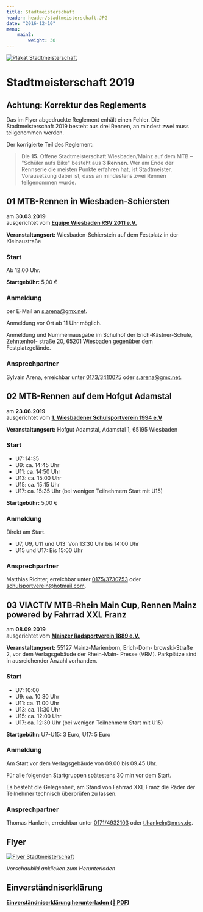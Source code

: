 ```yaml
---
title: Stadtmeisterschaft
header: header/stadtmeisterschaft.JPG
date: "2016-12-10"
menu: 
    main2:
        weight: 30
---
```




[![Plakat  Stadtmeisterschaft](stadtmeisterschaft/plakat_640.png)](stadtmeisterschaft/Stadtmeisterschaft-Plakat.pdf)

# Stadtmeisterschaft 2019

<div class="warning">

<h2>Achtung: Korrektur des Reglements</h2>

<p>Das im Flyer abgedruckte Reglement enhält einen Fehler. Die Stadtmeisterschaft 2019 besteht aus drei Rennen, an mindest zwei muss teilgenommen werden.</p>

<p>Der korrigierte Teil des Reglement:</p>

<blockquote>
	Die <b>15.</b> Offene Stadtmeisterschaft Wiesbaden/Mainz auf dem MTB – "Schüler aufs Bike" besteht aus <b>3 Rennen</b>. Wer am Ende der Rennserie die meisten Punkte erfahren hat, ist Stadtmeister. Vorausetzung dabei ist, dass an mindestens zwei Rennen teilgenommen wurde.
</blockquote>

</div>

## 01 MTB-Rennen in Wiesbaden-Schiersten

am **30.03.2019**  
ausgerichtet vom **[Equipe Wiesbaden RSV 2011 e.V.](http://www.equipe-wiesbaden.de)**

**Veranstaltungsort:** Wiesbaden-Schierstein auf dem Festplatz in der Kleinaustraße  
### Start

Ab 12.00 Uhr.  

**Startgebühr:** 5,00 €  

### Anmeldung  
per E-Mail an [s.arena@gmx.net](mailto:s.arena@gmx.net).  

Anmeldung vor Ort ab 11 Uhr möglich.  

Anmeldung und Nummernausgabe im Schulhof der Erich-Kästner-Schule, Zehntenhof- straße 20, 65201 Wiesbaden gegenüber dem Festplatzgelände.  

### Ansprechpartner  
Sylvain Arena, erreichbar unter [0173/3410075](tel:+401733410075) oder [s.arena@gmx.net](mailto:s.arena@gmx.net).

## 02 MTB-Rennen auf dem Hofgut Adamstal

am **23.06.2019**  
ausgerichtet vom **[1. Wiesbadener Schulsportverein 1994 e.V](http://www.schulsportverein.de)**

**Veranstaltungsort:** Hofgut Adamstal, Adamstal 1, 65195 Wiesbaden  

### Start

* U7: 14:35
* U9: ca. 14:45 Uhr
* U11: ca. 14:50 Uhr
* U13: ca. 15:00 Uhr
* U15: ca. 15:15 Uhr
* U17: ca. 15:35 Uhr (bei wenigen Teilnehmern Start mit U15)  

**Startgebühr:** 5,00 €  

### Anmeldung
Direkt am Start.  

* U7, U9, U11 und U13: Von 13:30 Uhr bis 14:00 Uhr
* U15 und U17: Bis 15:00 Uhr

### Ansprechpartner
Matthias Richter, erreichbar unter [0175/3730753](tel:+491753730753) oder [schulsportverein@hotmail.com](mailto:schulsportverein@hotmail.com).

## 03 VIACTIV MTB-Rhein Main Cup, Rennen Mainz powered by Fahrrad XXL Franz

am **08.09.2019**  
ausgerichtet vom **[Mainzer Radsportverein 1889 e.V.](https://www.mrsv.de)**

**Veranstaltungsort:**  55127 Mainz-Marienborn, Erich-Dom- browski-Straße 2, vor dem Verlagsgebäude der Rhein-Main- Presse (VRM). Parkplätze sind in ausreichender Anzahl vorhanden.  

### Start

* U7: 10:00
* U9: ca. 10:30 Uhr
* U11: ca. 11:00 Uhr
* U13: ca. 11:30 Uhr
* U15: ca. 12:00 Uhr
* U17: ca. 12:30 Uhr (bei wenigen Teilnehmern Start mit U15)  


**Startgebühr:** U7-U15: 3 Euro, U17: 5 Euro  

### Anmeldung
Am Start vor dem Verlagsgebäude von 09.00 bis 09.45 Uhr.  

Für alle folgenden Startgruppen spätestens 30 min vor dem Start.  

Es besteht die Gelegenheit, am Stand von Fahrrad XXL Franz die Räder der Teilnehmer technisch überprüfen zu lassen.  

### Ansprechpartner
Thomas Hankeln, erreichbar unter [0171/4932103](tel:+491714932103) oder [t.hankeln@mrsv.de](mailto:t.hankeln@mrsv.de).

## Flyer

[![Flyer Stadtmeisterschaft](stadtmeisterschaft/flyer_640.png)](stadtmeisterschaft/Stadtmeisterschaft-Flyer.pdf)

*Vorschaubild anklicken zum Herunterladen*

## Einverständniserklärung

**[Einverständniserklärung herunterladen (📄 PDF)](stadtmeisterschaft/SM-Einverstaendniserklaerung-ab-2018.pdf)**
